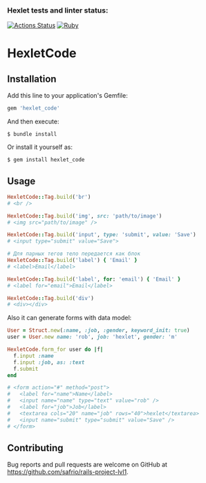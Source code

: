 ### Hexlet tests and linter status:
[![Actions Status](https://github.com/safrio/rails-project-lvl1/workflows/hexlet-check/badge.svg)](https://github.com/safrio/rails-project-lvl1/actions)
[![Ruby](https://github.com/safrio/rails-project-lvl1/actions/workflows/main.yml/badge.svg)](https://github.com/safrio/rails-project-lvl1/actions/workflows/main.yml)

# HexletCode

## Installation

Add this line to your application's Gemfile:

```ruby
gem 'hexlet_code'
```

And then execute:

    $ bundle install

Or install it yourself as:

    $ gem install hexlet_code

## Usage

```ruby
HexletCode::Tag.build('br')
# <br />

HexletCode::Tag.build('img', src: 'path/to/image')
# <img src="path/to/image" />

HexletCode::Tag.build('input', type: 'submit', value: 'Save')
# <input type="submit" value="Save">

# Для парных тегов тело передается как блок
HexletCode::Tag.build('label') { 'Email' }
# <label>Email</label>

HexletCode::Tag.build('label', for: 'email') { 'Email' }
# <label for="email">Email</label>

HexletCode::Tag.build('div')
# <div></div>
```

Also it can generate forms with data model:
```ruby
User = Struct.new(:name, :job, :gender, keyword_init: true)
user = User.new name: 'rob', job: 'hexlet', gender: 'm'

HexletCode.form_for user do |f|
  f.input :name
  f.input :job, as: :text
  f.submit
end

# <form action="#" method="post">
#   <label for="name">Name</label>
#   <input name="name" type="text" value="rob" />
#   <label for="job">Job</label>
#   <textarea cols="20" name="job" rows="40">hexlet</textarea>
#   <input name="submit" type="submit" value="Save" />
# </form>
```

## Contributing

Bug reports and pull requests are welcome on GitHub at https://github.com/safrio/rails-project-lvl1.
